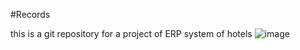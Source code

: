 #Records


this is a git repository for a project of ERP system of hotels
![image](https://github.com/user-attachments/assets/0e3b3346-3b65-4ef4-8165-e153a25c2a06)
